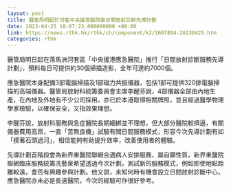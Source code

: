 ```yaml
---
layout: post
title: 醫管局明起於河套中央援港醫院推日間放射診斷先導計劃
date: 2023-04-25 18:07:23.000000000 +08:00
link: https://news.rthk.hk/rthk/ch/component/k2/1697804-20230425.htm
categories: rthk
---
```


醫管局明日起在落馬洲河套區「中央援港應急醫院」推行「日間放射診斷服務先導計劃」，預料每日可提供約30個掃描造影，全年可達約7000個。

應急醫院本身配備3部電腦掃描及1部磁力共振儀器，包括1部可提供320排電腦掃描的高端儀器。醫管局放射科統籌委員會主席李醒芬說，4部儀器全部由內地生產，在內地及外地有不少公司採用，亦已於本港取得相關牌照，並且經過醫學物理學家檢驗，以確保安全，又指效果理想。

李醒芬說，放射科服務與急症醫院長期綑綁並不理想，但大部分醫院較擠逼，有關儀器費用高昂，一直「苦無良機」試驗有關日間服務模式，形容今次先導計劃有如「摸著石頭過河」，相信能夠有助提升效率，改善使用者的體驗。

先導計劃首階段會為新界東醫院聯網合適病人安排服務，屬自願性質，新界東醫院聯網臨床服務統籌冼藝泉希望透過今次計劃，測試新的服務模式，例如即使地點距離較遠，會否有興趣參與計劃。他又說，未知何時有機會設立日間放射診斷中心，應急醫院亦未必是長遠醫院，今次的經驗可作很好參考。
